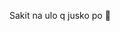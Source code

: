 Sakit na ulo q jusko po 🤕
<!---
Craniaxx01/Craniaxx01 is a ✨ special ✨ repository because its `README.md` (this file) appears on your GitHub profile.
You can click the Preview link to take a look at your changes.
--->
